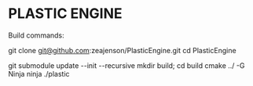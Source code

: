 PLASTIC ENGINE
==============

Build commands:

git clone git@github.com:zeajenson/PlasticEngine.git
cd PlasticEngine

git submodule update --init --recursive
mkdir build; cd build
cmake ../ -G Ninja
ninja
./plastic

